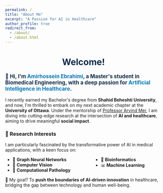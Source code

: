 ```yaml
---
permalink: /
title: "About Me"
excerpt: "A Passion for AI in Healthcare"
author_profile: true
redirect_from: 
  - /about/
  - /about.html
---
```


<style>
.farsi { font-family: PERSWEB; font-weight: bold; font-size: 11pt; }
.header-color { color: #0f2b46; }
.twocol { columns: 2; }
ul.twocol { width: 110%; }
.highlight { color: #0077b6; font-weight: bold; }
.intro { font-size: 1.2em; font-weight: bold; color: #0f2b46; }
</style>

<div align="center">
  <h1 class="header-color">Welcome!</h1>
</div>

<p class="intro">
👋 Hi, I'm <span class="highlight">Amirhossein Ebrahimi</span>, a Master's student in Biomedical Engineering, with a deep passion for <span class="highlight">Artificial Intelligence in Healthcare</span>.
</p>

I recently earned my Bachelor's degree from **Shahid Beheshti University**, and now, I'm thrilled to embark on my next academic chapter at the **University of Ottawa**. Under the mentorship of [Professor Arvind Mer](https://scholar.google.com/citations?user=Xy6KKl8AAAAJ&hl=en), I am diving into cutting-edge research at the intersection of **AI and healthcare**, aiming to drive meaningful **social impact**.

### 🌟 Research Interests
I am particularly fascinated by the transformative power of AI in medical applications, with a keen focus on:

<ul class="twocol" markdown='1'>
  <li>🧠 <b>Graph Neural Networks</b></li>
  <li>📸 <b>Computer Vision</b></li>
  <li>🔬 <b>Computational Pathology</b></li>
  <li>🧬 <b>Bioinformatics</b></li>
  <li>📊 <b>Machine Learning</b></li>
</ul>

🚀 My goal? To **push the boundaries of AI-driven innovation** in healthcare, bridging the gap between technology and human well-being.  

